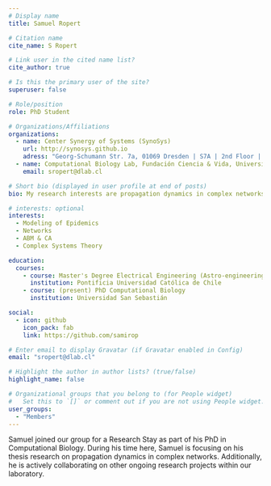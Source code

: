 ```yaml
---
# Display name
title: Samuel Ropert

# Citation name
cite_name: S Ropert

# Link user in the cited name list?
cite_author: true

# Is this the primary user of the site?
superuser: false

# Role/position
role: PhD Student

# Organizations/Affiliations
organizations:
  - name: Center Synergy of Systems (SynoSys)
    url: http://synosys.github.io
    adress: "Georg-Schumann Str. 7a, 01069 Dresden | S7A | 2nd Floor | Room: 205"
  - name: Computational Biology Lab, Fundación Ciencia & Vida, Universidad San Sebastián, Chile
    email: sropert@dlab.cl

# Short bio (displayed in user profile at end of posts)
bio: My research interests are propagation dynamics in complex networks.

# interests: optional
interests:
  - Modeling of Epidemics
  - Networks
  - ABM & CA
  - Complex Systems Theory

education:
  courses:
    - course: Master's Degree Electrical Engineering (Astro-engineering)
      institution: Pontificia Universidad Católica de Chile
    - course: (present) PhD Computational Biology
      institution: Universidad San Sebastián

social:
  - icon: github
    icon_pack: fab
    link: https://github.com/samirop

# Enter email to display Gravatar (if Gravatar enabled in Config)
email: "sropert@dlab.cl"

# Highlight the author in author lists? (true/false)
highlight_name: false

# Organizational groups that you belong to (for People widget)
#   Set this to `[]` or comment out if you are not using People widget.
user_groups:
  - "Members"
---
```


Samuel joined our group for a Research Stay as part of his PhD in Computational Biology. During his time here, Samuel is focusing on his thesis research on propagation dynamics in complex networks. Additionally, he is actively collaborating on other ongoing research projects within our laboratory.
